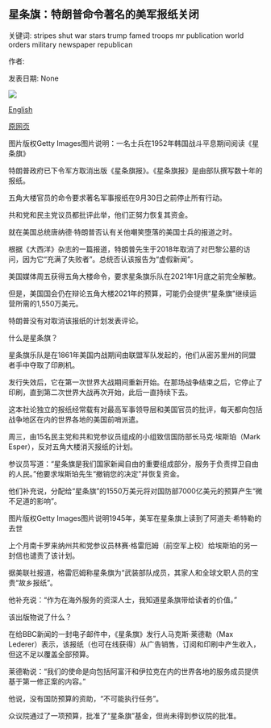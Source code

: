 ## 星条旗：特朗普命令著名的美军报纸关闭

关键词: stripes shut war stars trump famed troops mr publication world orders military newspaper republican

作者: 

发表日期: None

![](https://ichef.bbci.co.uk/news/1024/branded_news/61AD/production/_114250052_gettyimages-3203119.jpg)

[English](Stars%20and%20Stripes%3A%20Trump%20orders%20famed%20US%20military%20newspaper%20to%20shut.md)

[原网页](https://www.bbc.com/news/world-us-canada-54035109)

图片版权Getty Images图片说明：一名士兵在1952年韩国战斗平息期间阅读《星条旗》

特朗普政府已下令军方取消出版《星条旗报》。《星条旗报》是由部队撰写数十年的报纸。

五角大楼官员的命令要求著名军事报纸在9月30日之前停止所有行动。

共和党和民主党议员都批评此举，他们正努力恢复其资金。

就在美国总统唐纳德·特朗普否认有关他嘲笑堕落的美国士兵的报道之时。

根据《大西洋》杂志的一篇报道，特朗普先生于2018年取消了对巴黎公墓的访问，因为它“充满了失败者”。总统否认该报告为“虚假新闻”。

美国媒体周五获得五角大楼命令，要求星条旗乐队在2021年1月底之前完全解散。

但是，美国国会仍在辩论五角大楼2021年的预算，可能仍会提供“星条旗”继续运营所需的1,550万美元。

特朗普没有对取消该报纸的计划发表评论。

什么是星条旗？

星条旗乐队是在1861年美国内战期间由联盟军队发起的，他们从密苏里州的同盟者手中夺取了印刷机。

发行失效后，它在第一次世界大战期间重新开始。在那场战争结束之后，它停止了印刷，直到第二次世界大战再次开始，此后一直持续下去。

这本社论独立的报纸经常载有对最高军事领导层和美国官员的批评，每天都向包括战争地区在内的世界各地的美国前哨派遣。

周三，由15名民主党和共和党参议员组成的小组致信国防部长马克·埃斯珀（Mark Esper），反对五角大楼消灭报纸的计划。

参议员写道：“星条旗是我们国家新闻自由的重要组成部分，服务于负责捍卫自由的人民。”他要求埃斯珀先生“撤销您的决定”并恢复资金。

他们补充说，分配给“星条旗”的1550万美元将对国防部7000亿美元的预算产生“微不足道的影响”。

图片版权Getty Images图片说明1945年，美军在星条旗上读到了阿道夫·希特勒的去世

上个月南卡罗来纳州共和党参议员林赛·格雷厄姆（前空军上校）给埃斯珀的另一封信也谴责了该计划。

据美联社报道，格雷厄姆称星条旗为“武装部队成员，其家人和全球文职人员的宝贵“故乡报纸”。

他补充说：“作为在海外服务的资深人士，我知道星条旗带给读者的价值。”

该出版物说了什么？

在给BBC新闻的一封电子邮件中，《星条旗》发行人马克斯·莱德勒（Max Lederer）表示，该报纸（也可在线获得）从广告销售，订阅和印刷中产生收入，但这不足以覆盖全部预算。

莱德勒说：“我们的使命是向包括阿富汗和伊拉克在内的世界各地的服务成员提供基于第一修正案的内容。”

他说，没有国防预算的资助，“不可能执行任务”。

众议院通过了一项预算，批准了“星条旗”基金，但尚未得到参议院的批准。